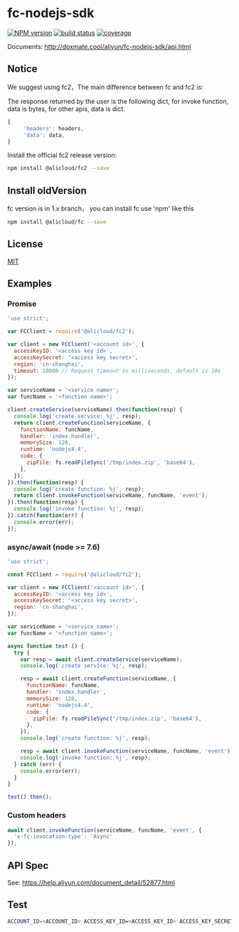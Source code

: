 fc-nodejs-sdk
=======

[![NPM version][npm-image]][npm-url]
[![build status][travis-image]][travis-url]
[![coverage][cov-image]][cov-url]

[npm-image]: https://img.shields.io/npm/v/@alicloud/fc2.svg?style=flat-square
[npm-url]: https://npmjs.org/package/@alicloud/fc2
[travis-image]: https://img.shields.io/travis/aliyun/fc-nodejs-sdk/master.svg?style=flat-square
[travis-url]: https://travis-ci.org/aliyun/fc-nodejs-sdk.svg?branch=master
[cov-image]: https://coveralls.io/repos/aliyun/fc-nodejs-sdk/badge.svg?branch=master&service=github
[cov-url]: https://coveralls.io/github/aliyun/fc-nodejs-sdk?branch=master

Documents: http://doxmate.cool/aliyun/fc-nodejs-sdk/api.html

Notice
-------------------
We suggest using fc2，The main difference between fc and fc2 is:

The response returned by the user is the following dict, for invoke function, data is bytes, for other apis, data is dict.

```js
{
     'headers': headers,
     'data': data,
}

```

Install the official fc2 release version:

```bash
npm install @alicloud/fc2 --save
```

## Install oldVersion

fc version is in 1.x branch， you can install fc use 'npm' like this

```bash
npm install @alicloud/fc --save
```


## License

[MIT](LICENSE)

## Examples

### Promise

```js
'use strict';

var FCClient = require('@alicloud/fc2');

var client = new FCClient('<account id>', {
  accessKeyID: '<access key id>',
  accessKeySecret: '<access key secret>',
  region: 'cn-shanghai',
  timeout: 10000 // Request timeout in milliseconds, default is 10s
});

var serviceName = '<service name>';
var funcName = '<function name>';

client.createService(serviceName).then(function(resp) {
  console.log('create service: %j', resp);
  return client.createFunction(serviceName, {
    functionName: funcName,
    handler: 'index.handler',
    memorySize: 128,
    runtime: 'nodejs4.4',
    code: {
      zipFile: fs.readFileSync('/tmp/index.zip', 'base64'),
    },
  });
}).then(function(resp) {
  console.log('create function: %j', resp);
  return client.invokeFunction(serviceName, funcName, 'event');
}).then(function(resp) {
  console.log('invoke function: %j', resp);
}).catch(function(err) {
  console.error(err);
});
```

### async/await (node >= 7.6)

```js
'use strict';

const FCClient = require('@alicloud/fc2');

var client = new FCClient('<account id>', {
  accessKeyID: '<access key id>',
  accessKeySecret: '<access key secret>',
  region: 'cn-shanghai',
});

var serviceName = '<service name>';
var funcName = '<function name>';

async function test () {
  try {
    var resp = await client.createService(serviceName);
    console.log('create service: %j', resp);

    resp = await client.createFunction(serviceName, {
      functionName: funcName,
      handler: 'index.handler',
      memorySize: 128,
      runtime: 'nodejs4.4',
      code: {
        zipFile: fs.readFileSync('/tmp/index.zip', 'base64'),
      },
    });
    console.log('create function: %j', resp);

    resp = await client.invokeFunction(serviceName, funcName, 'event');
    console.log('invoke function: %j', resp);
  } catch (err) {
    console.error(err);
  }
}

test().then();
```

### Custom headers

```js
await client.invokeFunction(serviceName, funcName, 'event', {
  'x-fc-invocation-type': 'Async'
});
```

## API Spec

See: https://help.aliyun.com/document_detail/52877.html

## Test

```sh
ACCOUNT_ID=<ACCOUNT_ID> ACCESS_KEY_ID=<ACCESS_KEY_ID> ACCESS_KEY_SECRET=<ACCESS_KEY_SECRET> make test
```
